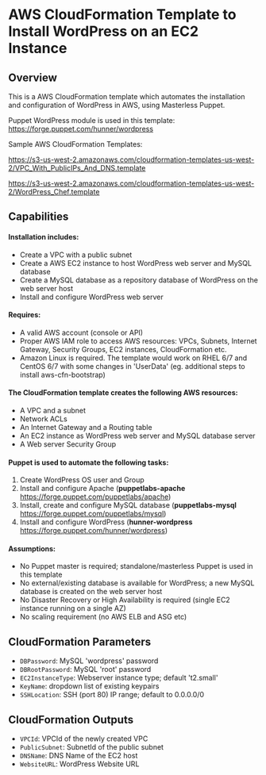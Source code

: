 # AWS CloudFormation Template to Install WordPress on an EC2 Instance

## Overview

This is a AWS CloudFormation template which automates the installation and configuration of WordPress in AWS, using Masterless Puppet.

Puppet WordPress module is used in this template: https://forge.puppet.com/hunner/wordpress

Sample AWS CloudFormation Templates:

https://s3-us-west-2.amazonaws.com/cloudformation-templates-us-west-2/VPC_With_PublicIPs_And_DNS.template

https://s3-us-west-2.amazonaws.com/cloudformation-templates-us-west-2/WordPress_Chef.template

## Capabilities

#### Installation includes:

- Create a VPC with a public subnet
- Create a AWS EC2 instance to host WordPress web server and MySQL database
- Create a MySQL database as a repository database of WordPress on the web server host
- Install and configure WordPress web server


#### Requires:

- A valid AWS account (console or API)
- Proper AWS IAM role to access AWS resources: VPCs, Subnets, Internet Gateway, Security Groups, EC2 instances, CloudFormation etc.
- Amazon Linux is required. The template would work on RHEL 6/7 and CentOS 6/7 with some changes in 'UserData' (eg. additional steps to install aws-cfn-bootstrap)

#### The CloudFormation template creates the following AWS resources:
- A VPC and a subnet
- Network ACLs
- An Internet Gateway and a Routing table
- An EC2 instance as WordPress web server and MySQL database server
- A Web server Security Group

#### Puppet is used to automate the following tasks:
1) Create WordPress OS user and Group
2) Install and configure Apache (**puppetlabs-apache** https://forge.puppet.com/puppetlabs/apache)
3) Install, create and configure MySQL database (**puppetlabs-mysql** https://forge.puppet.com/puppetlabs/mysql)
4) Install and configure WordPress (**hunner-wordpress** https://forge.puppet.com/hunner/wordpress)

#### Assumptions:

- No Puppet master is required; standalone/masterless Puppet is used in this template
- No external/existing database is available for WordPress; a new MySQL database is created on the web server host
- No Disaster Recovery or High Availability is required (single EC2 instance running on a single AZ)
- No scaling requirement (no AWS ELB and ASG etc)


## CloudFormation Parameters
- `DBPassword`: MySQL 'wordpress' password
- `DBRootPassword`: MySQL 'root' password
- `EC2InstanceType`: Webserver instance type; default 't2.small'
- `KeyName`: dropdown list of existing keypairs
- `SSHLocation`: SSH (port 80) IP range; default to 0.0.0.0/0

## CloudFormation Outputs
- `VPCId`: VPCId of the newly created VPC
- `PublicSubnet`: SubnetId of the public subnet
- `DNSName`: DNS Name of the EC2 host
- `WebsiteURL`: WordPress Website URL
